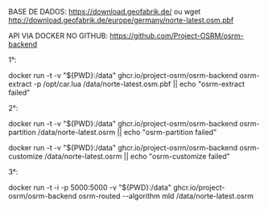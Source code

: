 BASE DE DADOS: https://download.geofabrik.de/
ou 
wget http://download.geofabrik.de/europe/germany/norte-latest.osm.pbf

API VIA DOCKER NO GITHUB: https://github.com/Project-OSRM/osrm-backend


1°:

docker run -t -v "${PWD}:/data" ghcr.io/project-osrm/osrm-backend osrm-extract -p /opt/car.lua /data/norte-latest.osm.pbf || echo "osrm-extract failed"

2°:

docker run -t -v "${PWD}:/data" ghcr.io/project-osrm/osrm-backend osrm-partition /data/norte-latest.osrm || echo "osrm-partition failed"

docker run -t -v "${PWD}:/data" ghcr.io/project-osrm/osrm-backend osrm-customize /data/norte-latest.osrm || echo "osrm-customize failed"

3°:

docker run -t -i -p 5000:5000 -v "${PWD}:/data" ghcr.io/project-osrm/osrm-backend osrm-routed --algorithm mld /data/norte-latest.osrm
